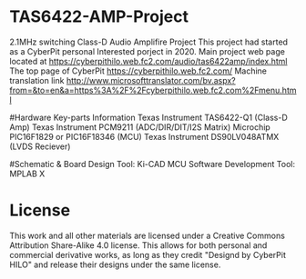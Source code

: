 # TAS6422-AMP-Project
2.1MHz switching Class-D Audio Amplifire Project
This project had started as a CyberPit personal Interested porject in 2020.
Main project web page located at https://cyberpithilo.web.fc2.com/audio/tas6422amp/index.html
The top page of CyberPit https://cyberpithilo.web.fc2.com/
Machine translation link http://www.microsofttranslator.com/bv.aspx?from=&to=en&a=https%3A%2F%2Fcyberpithilo.web.fc2.com%2Fmenu.html

#Hardware Key-parts Information
Texas Instrument TAS6422-Q1 (Class-D Amp)
Texas Instrument PCM9211 (ADC/DIR/DIT/I2S Matrix)
Microchip PIC16F1829 or PIC16F18346 (MCU)
Texas Instrument DS90LV048ATMX (LVDS Reciever)

#Schematic & Board Design Tool: Ki-CAD
MCU Software Development Tool: MPLAB X

# License
This work and all other materials are licensed under a Creative Commons Attribution Share-Alike 4.0 license. This allows for both personal and commercial derivative works, as long as they credit "Designd by CyberPit HILO" and release their designs under the same license.
